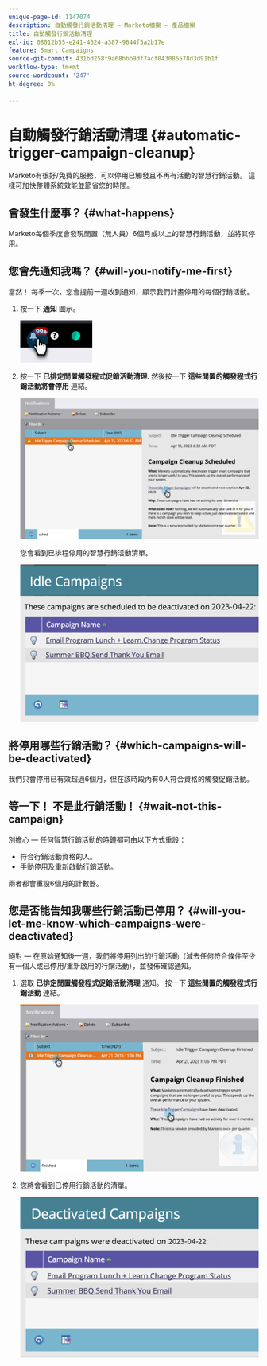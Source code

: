 ```yaml
---
unique-page-id: 1147074
description: 自動觸發行銷活動清理 — Marketo檔案 — 產品檔案
title: 自動觸發行銷活動清理
exl-id: 08012b55-e241-4524-a387-9644f5a2b17e
feature: Smart Campaigns
source-git-commit: 431bd258f9a68bbb9df7acf043085578d3d91b1f
workflow-type: tm+mt
source-wordcount: '247'
ht-degree: 0%

---
```


# 自動觸發行銷活動清理 {#automatic-trigger-campaign-cleanup}

Marketo有很好/免費的服務，可以停用已觸發且不再有活動的智慧行銷活動。 這樣可加快整體系統效能並節省您的時間。

## 會發生什麼事？ {#what-happens}

Marketo每個季度會發現閒置（無人員）6個月或以上的智慧行銷活動，並將其停用。

## 您會先通知我嗎？ {#will-you-notify-me-first}

當然！ 每季一次，您會提前一週收到通知，顯示我們計畫停用的每個行銷活動。

1. 按一下 **通知** 圖示。

   ![](assets/automatic-trigger-campaign-cleanup-1.png)

1. 按一下 **已排定閒置觸發程式促銷活動清理**. 然後按一下 **這些閒置的觸發程式行銷活動將會停用** 連結。

   ![](assets/automatic-trigger-campaign-cleanup-2.png)

   您會看到已排程停用的智慧行銷活動清單。

   ![](assets/automatic-trigger-campaign-cleanup-3.png)

## 將停用哪些行銷活動？ {#which-campaigns-will-be-deactivated}

我們只會停用已有效超過6個月，但在該時段內有0人符合資格的觸發促銷活動。

## 等一下！ 不是此行銷活動！ {#wait-not-this-campaign}

別擔心 — 任何智慧行銷活動的時鐘都可由以下方式重設：

* 符合行銷活動資格的人。
* 手動停用及重新啟動行銷活動。

兩者都會重設6個月的計數器。

## 您是否能告知我哪些行銷活動已停用？ {#will-you-let-me-know-which-campaigns-were-deactivated}

絕對 — 在原始通知後一週，我們將停用列出的行銷活動（減去任何符合條件至少有一個人或已停用/重新啟用的行銷活動），並發佈確認通知。

1. 選取 **已排定閒置觸發程式促銷活動清理** 通知。 按一下 **這些閒置的觸發程式行銷活動** 連結。

   ![](assets/automatic-trigger-campaign-cleanup-4.png)

1. 您將會看到已停用行銷活動的清單。

   ![](assets/automatic-trigger-campaign-cleanup-5.png)
